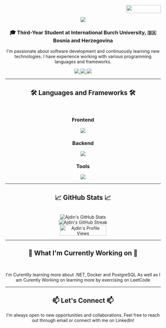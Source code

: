 <img align="right" src="https://visitor-badge.laobi.icu/badge?page_id=AjdinOmeragic.AjdinOmeragic" width="112.5" height="26.25" />



<h1 align="center">
    <img src="https://readme-typing-svg.herokuapp.com/?font=Righteous&size=35&center=true&vCenter=true&width=500&height=70&duration=4000&lines=Hello+There;+I'm+Ajdin+Omeragic!;+Nice+To+Meet+You;" />
</h1>

<h3 align="center">🎓 Third-Year Student at International Burch University, 🇧🇦 Bosnia and Herzegovina</h3>

<p align="center">
  I'm passionate about software development and continuously learning new technologies. I have experience working with various programming languages and frameworks.
</p>

<div align="center"> 
  <a href="mailto:ajdin.omeragic.pl@gmail.com">
    <img src="https://img.shields.io/badge/Gmail-333333?style=for-the-badge&logo=gmail&logoColor=red" />
  </a>
  <a href="https://www.linkedin.com/in/ajdin-omeragic-91281329a/" target="_blank">
    <img src="https://img.shields.io/badge/LinkedIn-0077B5?style=for-the-badge&logo=linkedin&logoColor=white" />
  </a>
  <a href="https://leetcode.com/u/Ajdin2002/" target="_blank">
    <img src="https://img.shields.io/badge/LeetCode-FFA116?style=for-the-badge&logo=leetcode&logoColor=white" />
  </a>
</div>


<hr/>

<h2 align="center">🛠 Languages and Frameworks 🛠</h2>
<br/>

<div align="center">
    <h3>Frontend</h3>
    <img src="https://skillicons.dev/icons?i=html,css,react,javascript,tailwind,figma" />
</div>

<div align="center">
    <h3>Backend</h3>
    <img src="https://skillicons.dev/icons?i=c,cs,cpp,python,dotnet,kotlin,php,java,solidity" />
</div>

<div align="center">
    <h3>Tools</h3>
    <img src="https://skillicons.dev/icons?i=docker,mysql,postgresql,github,git,vscode" />
</div>

<hr/>

<h2 align="center">📈 GitHub Stats 📈</h2>
<br/>
<div align="center">
  <img src="https://github-readme-stats.vercel.app/api?username=AjdinOmeragic&show_icons=true&theme=radical" alt="Ajdin's GitHub Stats" />
  <br/>
  <img src="https://github-readme-streak-stats.herokuapp.com/?user=AjdinOmeragic&theme=radical" alt="Ajdin's GitHub Streak" />
</div>

<div align="center">
  <img src="https://komarev.com/ghpvc/?username=AjdinOmeragic&color=brightgreen" alt="Ajdin's Profile Views" width="150" height="35" />
</div>


<hr/>

<h2 align="center">🌱 What I'm Currently Working on 🌱</h2>
<br/>
<p align="center">
  I'm Curentlly learning more about .NET, Docker and PostgreSQL
  As well as I am Curently Working on learning more by exercising on LeetCode
</p>

<hr/>

<h2 align="center">📫 Let's Connect 📫</h2>
<p align="center">
  I'm always open to new opportunities and collaborations. Feel free to reach out through email or connect with me on LinkedIn!
</p>

